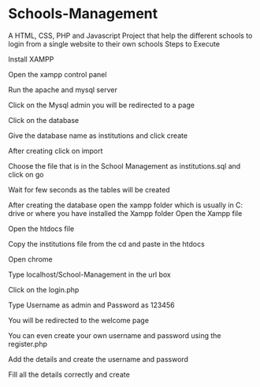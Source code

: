 # Schools-Management
A HTML, CSS, PHP and Javascript Project that help the different schools to login from a single website to their own schools 
Steps to Execute

Install XAMPP

Open the xampp control panel

Run the apache and mysql server

Click on the Mysql admin you will be redirected to a page

Click on the database

Give the database name as institutions and click create

After creating click on import

Choose the file that is in the School Management as institutions.sql and click on go

Wait for few seconds as the tables will be created

After creating the database open the xampp folder which is usually in C: drive or where you have installed the Xampp folder
Open the Xampp file

Open the htdocs file

Copy the institutions file from the cd and paste in the htdocs

Open chrome 

Type localhost/School-Management in the url box

Click on the login.php

Type Username as admin and Password as 123456

You will be redirected to the welcome page

You can even create your own username and password using the register.php

Add the details and create the username and password

Fill all the details correctly and create
